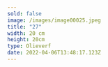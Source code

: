 ```yaml
---
sold: false
image: /images/image00025.jpeg
title: "27"
width: 20 cm
height: 20cm
type: Olieverf
date: 2022-04-06T13:48:17.123Z
---
```

